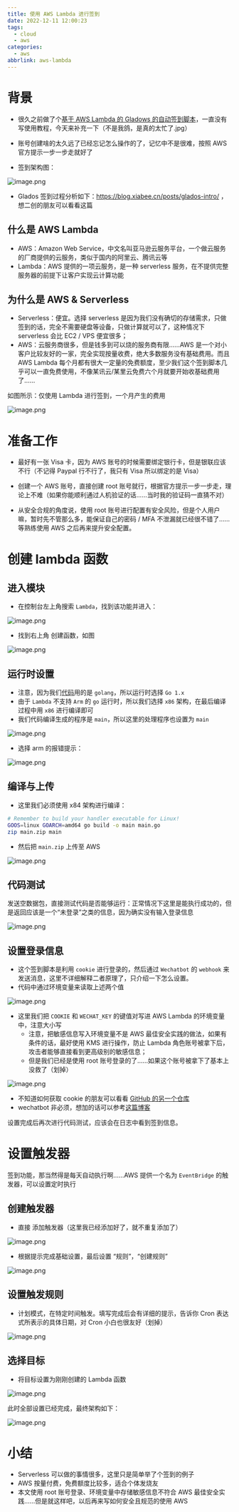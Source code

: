 ```yaml
---
title: 使用 AWS Lambda 进行签到
date: 2022-12-11 12:00:23
tags:
  - cloud
  - aws
categories:
  - aws
abbrlink: aws-lambda
---
```


<meta name="referrer" content="no-referrer">

# 背景

* 很久之前做了个[基于 AWS Lambda 的 Gladows 的自动签到脚本](https://github.com/xiabee/aws-glados-checkin)，一直没有写使用教程，今天来补充一下（不是我鸽，是真的太忙了.jpg）
* 账号创建啥的太久远了已经忘记怎么操作的了，记忆中不是很难，按照 AWS 官方提示一步一步走就好了

* 签到架构图：

![image.png](https://s3.xiabee.cn/pic/weibo-backup/0084b03xgy1h7hz51nsbbj31pq0rmty1.jpg)

* Glados 签到过程分析如下：https://blog.xiabee.cn/posts/glados-intro/ ，想二创的朋友可以看看这篇

## 什么是 AWS Lambda

* AWS：Amazon Web Service，中文名叫亚马逊云服务平台，一个做云服务的厂商提供的云服务，类似于国内的阿里云、腾讯云等
* Lambda：AWS 提供的一项云服务，是一种 serverless 服务，在不提供完整服务器的前提下让客户实现云计算功能

## 为什么是 AWS & Serverless

* Serverless：便宜。选择 serverless 是因为我们没有确切的存储需求，只做签到的话，完全不需要硬盘等设备，只做计算就可以了，这种情况下 serverless 会比 EC2 / VPS 便宜很多；
* AWS：云服务商很多，但是钱多到可以烧的服务商有限......AWS 是一个对小客户比较友好的一家，完全实现按量收费，绝大多数服务没有基础费用。而且 AWS Lambda 每个月都有很大一定量的免费额度，至少我们这个签到脚本几乎可以一直免费使用，不像某讯云/某里云免费六个月就要开始收基础费用了......



如图所示：仅使用 Lambda 进行签到，一个月产生的费用

![image.png](https://s3.xiabee.cn/pic/weibo-backup/0084b03xgy1h9281y94e0j32780so47z.jpg)



# 准备工作

* 最好有一张 Visa 卡，因为 AWS 账号的时候需要绑定银行卡，但是银联应该不行（不记得 Paypal 行不行了，我只有 Visa 所以绑定的是 Visa）
* 创建一个 AWS 账号，直接创建 root 账号就行，根据官方提示一步一步走，理论上不难（如果你能顺利通过人机验证的话......当时我的验证码一直猜不对）

* 从安全合规的角度说，使用 root 账号进行配置有安全风险，但是个人用户嘛，暂时先不管那么多，能保证自己的密码 / MFA 不泄漏就已经很不错了......等熟练使用 AWS 之后再来提升安全配置。



# 创建 lambda 函数

## 进入模块

* 在控制台左上角搜索 `Lambda`，找到该功能并进入：

<img src="https://s3.xiabee.cn/pic/weibo-backup/0084b03xgy1h928co6a3mj31o00s4an7.jpg" alt="image.png" style="zoom:100%;" />



* 找到右上角 创建函数，如图

<img src="https://s3.xiabee.cn/pic/weibo-backup/0084b03xgy1h928e6c6bvj30ti080gms.jpg" alt="image.png" style="zoom:100%;" />



## 运行时设置

* 注意，因为我们[代码](https://github.com/xiabee/aws-glados-checkin)用的是 `golang`，所以运行时选择 `Go 1.x`
* 由于 `Lambda` 不支持 `Arm` 的 `go` 运行时，所以我们选择 `x86` 架构，在最后编译过程中用 `x86` 进行编译即可
* 我们代码编译生成的程序是 `main`，所以这里的处理程序也设置为 `main`

<img src="https://s3.xiabee.cn/pic/weibo-backup/0084b03xgy1h928sowu2aj31bq0uc7an.jpg" alt="image.png" style="zoom:100%;" />



* 选择 arm 的报错提示：

![image.png](https://s3.xiabee.cn/pic/weibo-backup/0084b03xgy1h928l2lexij31lq060tbk.jpg)



## 编译与上传

* 这里我们必须使用 x84 架构进行编译：

```bash
# Remember to build your handler executable for Linux!
GOOS=linux GOARCH=amd64 go build -o main main.go
zip main.zip main
```



* 然后把 `main.zip` 上传至 AWS

![image.png](https://s3.xiabee.cn/pic/weibo-backup/0084b03xgy1h928mnajx0j32qo16ywvi.jpg)



## 代码测试

发送空数据包，直接测试代码是否能够运行：正常情况下这里是能执行成功的，但是返回应该是一个“未登录”之类的信息，因为确实没有输入登录信息

![image.png](https://s3.xiabee.cn/pic/weibo-backup/0084b03xgy1h928w44oe3j32jo110k3v.jpg)



## 设置登录信息

* 这个签到脚本是利用 `cookie` 进行登录的，然后通过 `Wechatbot` 的 `webhook` 来发送消息，这里不详细解释二者原理了，只介绍一下怎么设置。
* 代码中通过环境变量来读取上述两个值

![image.png](https://s3.xiabee.cn/pic/weibo-backup/0084b03xgy1h9294fbeuuj30jq0460ts.jpg)

* 这里我们把 `COOKIE` 和 `WECHAT_KEY` 的键值对写进 AWS Lambda 的环境变量中，注意大小写
  * 注意，把敏感信息写入环境变量不是 AWS 最佳安全实践的做法，如果有条件的话，最好使用 KMS 进行操作，防止 Lambda 角色账号被拿下后，攻击者能够直接看到更高级别的敏感信息；
  * 但是我们已经是使用 root 账号登录的了......如果这个账号被拿下了基本上没救了（划掉）

<img src="https://s3.xiabee.cn/pic/weibo-backup/0084b03xgy1h92921an2yj31aa0l2wkb.jpg" alt="image.png" style="zoom:100%;" />



* 不知道如何获取 cookie 的朋友可以看看 [GitHub 的另一个仓库](https://github.com/xiabee/glados-checkin#cookie-%E8%8E%B7%E5%8F%96%E6%96%B9%E5%BC%8F)
* wechatbot 非必须，想加的话可以参考[这篇博客](https://blog.xiabee.cn/posts/wechat-bot/)



设置完成后再次进行代码测试，应该会在日志中看到签到信息。



# 设置触发器

签到功能，那当然得是每天自动执行啊......AWS 提供一个名为 `EventBridge` 的触发器，可以设置定时执行

## 创建触发器

* 直接 添加触发器（这里我已经添加好了，就不重复添加了）

<img src="https://s3.xiabee.cn/pic/weibo-backup/0084b03xgy1h929bjj5f5j317y0ocq6v.jpg" alt="image.png" style="zoom:100%;" />



* 根据提示完成基础设置，最后设置 “规则”，“创建规则”

![image.png](https://s3.xiabee.cn/pic/weibo-backup/0084b03xgy1h929dcp93lj32vc0zmaps.jpg)



## 设置触发规则

* 计划模式，在特定时间触发。填写完成后会有详细的提示，告诉你 Cron 表达式所表示的具体日期，对 Cron 小白也很友好（划掉）

<img src="https://s3.xiabee.cn/pic/weibo-backup/0084b03xgy1h929ewv9iaj31r2170tng.jpg" alt="image.png" style="zoom:100%;" />



## 选择目标

* 将目标设置为刚刚创建的 Lambda 函数

<img src="https://s3.xiabee.cn/pic/weibo-backup/0084b03xgy1h929hnoc0nj31pi16yncf.jpg" alt="image.png" style="zoom:100%;" />



此时全部设置已经完成，最终架构如下：

![image.png](https://s3.xiabee.cn/pic/weibo-backup/0084b03xgy1h929j6v3f2j31o40rkdk9.jpg)



# 小结

* Serverless 可以做的事情很多，这里只是简单举了个签到的例子
* AWS 按量付费，免费额度比较多，适合个体发烧友
* 本文使用 root 账号登录、环境变量中存储敏感信息不符合 AWS 最佳安全实践......但是就这样吧，以后再来写如何安全且规范的使用 AWS
